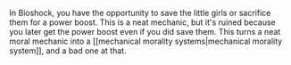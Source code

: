 In Bioshock, you have the opportunity to save the little girls or sacrifice them for a power boost. This is a neat mechanic, but it's ruined because you later get the power boost even if you did save them. This turns a neat moral mechanic into a [[mechanical morality systems|mechanical morality system]], and a bad one at that.